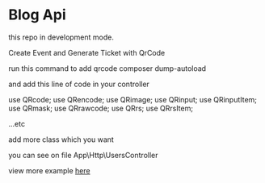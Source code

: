 # Blog Api
this repo in development mode.

Create Event and Generate Ticket with QrCode

run this command to add qrcode
composer dump-autoload

and add this line of code in your controller 

use QRcode;
use QRencode;
use QRimage;
use QRinput;
use QRinputItem;
use QRmask;
use QRrawcode;
use QRrs;
use QRrsItem;

...etc

add more class which you want 

you can see on file App\Http\UsersController

view more example [here](http://phpqrcode.sourceforge.net/examples/index.php)
